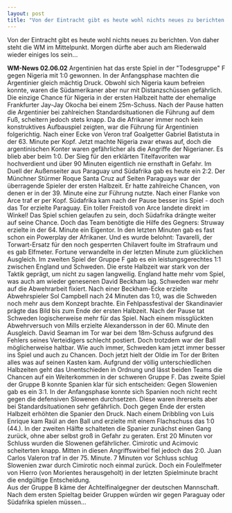 ```yaml
---
layout: post
title: "Von der Eintracht gibt es heute wohl nichts neues zu berichten."
---
```


Von der Eintracht gibt es heute wohl nichts neues zu berichten. Von daher steht die WM im Mittelpunkt. Morgen dürfte aber auch am Riederwald wieder einiges los sein...  
  
**WM-News 02.06.02** Argentinien hat das erste Spiel in der "Todesgruppe" F gegen Nigeria mit 1:0 gewonnen. In der Anfangsphase machten die Argentinier gleich mächtig Druck. Obwohl sich Nigeria kaum befreien konnte, waren die Südamerikaner aber nur mit Distanzschüssen gefährlich. Die einzige Chance für Nigeria in der ersten Halbzeit hatte der ehemalige Frankfurter Jay-Jay Okocha bei einem 25m-Schuss. Nach der Pause hatten die Argentinier bei zahlreichen Standardsituationen die Führung auf dem Fuß, scheitern jedoch stets knapp. Da die Afrikaner immer noch kein konstruktives Aufbauspiel zeigten, war die Führung für Argentinien folgerichtig. Nach einer Ecke von Veron traf Goalgetter Gabriel Batistuta in der 63. Minute per Kopf. Jetzt machte Nigeria zwar etwas auf, doch die argentinischen Konter waren gefährlicher als die Angriffe der Nigerianer. Es blieb aber beim 1:0. Der Sieg für den erklärten Titelfavoriten war hochverdient und über 90 Minuten eigentlich nie ernsthaft in Gefahr. Im Duell der Außenseiter aus Paraguay und Südafrika gab es heute ein 2:2. Der Münchner Stürmer Roque Santa Cruz auf Seiten Paraguays war der überragende Spieler der ersten Halbzeit. Er hatte zahlreiche Chancen, von denen er in der 39. Minute eine zur Führung nutzte. Nach einer Flanke von Arce traf er per Kopf. Südafrika kam nach der Pause besser ins Spiel - doch das Tor erzielte Paraguay. Ein toller Freistoß von Arce landete direkt im Winkel! Das Spiel schien gelaufen zu sein, doch Südafrika drängte weiter auf seine Chance. Doch das Team benötigte die Hilfe des Gegners: Struway erzielte in der 64. Minute ein Eigentor. In den letzten Minuten gab es fast schon ein Powerplay der Afrikaner. Und es wurde belohnt: Tavarelli, der Torwart-Ersatz für den noch gesperrten Chilavert foulte im Strafraum und es gab Elfmeter. Fortune verwandelte in der letzten Minute zum glücklichen Ausgleich. Im zweiten Spiel der Gruppe F gab es ein leistungsgerechtes 1:1 zwischen England und Schweden. Die erste Halbzeit war stark von der Taktik geprägt, um nicht zu sagen langweilig. England hatte mehr vom Spiel, was auch am wieder genesenen David Beckham lag. Schweden war mehr auf die Abwehrarbeit fixiert. Nach einer Beckham-Ecke erzielte Abwehrspieler Sol Campbell nach 24 Minuten das 1:0, was die Schweden noch mehr aus dem Konzept brachte. Ein Fehlpassfestival der Skandinavier prägte das Bild bis zum Ende der ersten Halbzeit. Nach der Pause tat Schweden logischerweise mehr für das Spiel. Nach einem missglückten Abwehrversuch von Mills erzielte Alexandersson in der 60. Minute den Ausgleich. David Seaman im Tor war bei dem 18m-Schuss aufgrund des Fehlers seines Verteidigers schlecht postiert. Doch trotzdem war der Ball möglicherweise haltbar. Wie auch immer, Schweden kam jetzt immer besser ins Spiel und auch zu Chancen. Doch jetzt hielt der Oldie im Tor der Briten alles was auf seinen Kasten kam. Aufgrund der völlig unterschiedlichen Halbzeiten geht das Unentschieden in Ordnung und lässt beiden Teams die Chancen auf ein Weiterkommen in der schweren Gruppe F. Das zweite Spiel der Gruppe B konnte Spanien klar für sich entscheiden: Gegen Slowenien gab es ein 3:1. In der Anfangsphase konnte sich Spanien noch nicht recht gegen die defensiven Slowenen durchsetzen. Diese waren ihrerseits aber bei Standardsituationen sehr gefährlich. Doch gegen Ende der ersten Halbzeit erhöhten die Spanier den Druck. Nach einem Dribbling von Luis Enrique kam Raúl an den Ball und erzielte mit einem Flachschuss das 1:0 (44.). In der zweiten Hälfte schalteten die Spanier zunächst einen Gang zurück, ohne aber selbst groß in Gefahr zu geraten. Erst 20 Minuten vor Schluss wurden die Slowenen gefährlicher. Cimirotic und Acimovic scheiterten knapp. Mitten in diesen Angriffswirbel fiel jedoch das 2:0. Juan Carlos Valeron traf in der 75. Minute. 7 Minuten vor Schluss schlug Slowenien zwar durch Cimirotic noch einmal zurück. Doch ein Foulelfmeter von Hierro (von Morientes herausgeholt) in der letzten Spielminute bracht die endgültige Entscheidung.  
Aus der Gruppe B käme der Achtelfinalgegner der deutschen Mannschaft. Nach dem ersten Spieltag beider Gruppen würden wir gegen Paraguay oder Südafrika spielen müssen...
